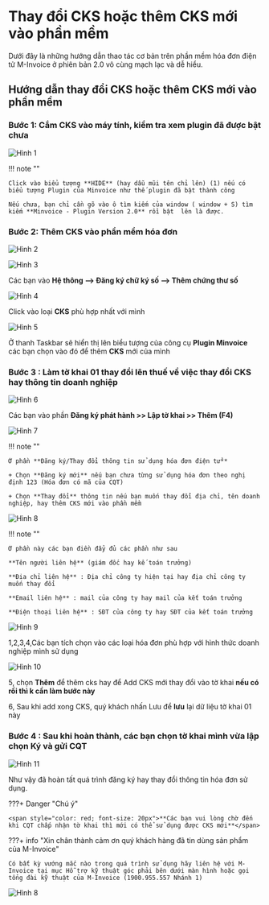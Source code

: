 # **Thay đổi CKS hoặc thêm CKS mới vào phần mềm**

Dưới đây là những hướng dẫn thao tác cơ bản trên phần mềm hóa đơn điện tử M-Invoice ở phiên bản 2.0 vô cùng mạch lạc và dễ hiểu.

## **Hướng dẫn thay đổi CKS hoặc thêm CKS mới vào phần mềm**

### Bước 1: Cắm CKS vào máy tính, kiểm tra xem plugin đã được bật chưa

![Hình 1](../../assets/images/invoice2/2.0_themCks_1.png)

!!! note ""

    Click vào biểu tượng **HIDE** (hay dẫu mũi tên chỉ lên) (1) nếu có biểu tượng Plugin của Minvoice như thế plugin đã bật thành công

    Nếu chưa, bạn chỉ cần gõ vào ô tìm kiếm của window ( window + S) tìm kiếm **Minvoice - Plugin Version 2.0** rồi bật  lên là được.

### Bước 2: Thêm CKS vào phần mềm hóa đơn

![Hình 2](../../assets/images/invoice2/2.0_themCks_2.png)

![Hình 3](../../assets/images/invoice2/2.0_themCks_3.png)

Các bạn vào **Hệ thông --> Đăng ký chữ ký số --> Thêm chứng thư số**

![Hình 4](../../assets/images/invoice2/2.0_themCks_4.png)

Click vào loại **CKS** phù hợp nhất với mình

![Hình 5](../../assets/images/invoice2/2.0_themCks_5.png)

Ở thanh Taskbar sẽ hiển thị lên biểu tượng của công cụ **Plugin Minvoice** các bạn chọn vào đó để thêm **CKS** mới của mình

### Bước 3 : Làm tờ khai 01 thay đổi lên thuế về việc thay đổi CKS hay thông tin doanh nghiệp

![Hình 6](../../assets/images/invoice2/2.0_themCks_6.png)

Các bạn vào phần **Đăng ký phát hành >> Lập tờ khai >> Thêm (F4)**

![Hình 7](../../assets/images/invoice2/2.0_themCks_7.png)

!!! note ""

    Ở phần **Đăng ký/Thay đổi thông tin sử dụng hóa đơn điện tử**

    + Chọn **Đăng ký mới** nếu bạn chưa từng sử dụng hóa đơn theo nghị định 123 (Hóa đơn có mã của CQT)

    + Chọn **Thay đổi** thông tin nếu bạn muốn thay đổi địa chỉ, tên doanh nghiệp, hay thêm CKS mới vào phần mềm

![Hình 8](../../assets/images/invoice2/2.0_themCks_8.png)

!!! note ""

    Ở phần này các bạn điền đẩy đủ các phần như sau

    **Tên người liên hệ** (giám đốc hay kế toán trưởng)

    **Đia chỉ liên hệ** : Địa chỉ công ty hiện tại hay địa chỉ công ty muốn thay đổi

    **Email liên hệ** : mail của công ty hay mail của kết toán trưởng

    **Điện thoại liên hệ** : SĐT của công ty hay SĐT của kết toán trưởng

![Hình 9](../../assets/images/invoice2/2.0_themCks_9.png)

1,2,3,4,Các bạn tích chọn vào các loại hóa đơn phù hợp với hình thức doanh nghiệp mình sử dụng

![Hình 10](../../assets/images/invoice2/2.0_themCks_10.png)

5, chọn **Thêm** để thêm cks hay để Add CKS mới thay đổi vào tờ khai **nếu có rồi thì k cần làm bước này**

6, Sau khi add xong CKS, quý khách nhấn Lưu để **lưu** lại dữ liệu tờ khai 01 này

### Bước 4 : Sau khi hoàn thành, các bạn chọn tờ khai mình vừa lập chọn Ký và gửi CQT

![Hình 11](../../assets/images/invoice2/2.0_themCks_11.png)

Như vậy đã hoàn tất quá trình đăng ký hay thay đổi thông tin hóa đơn sử dụng.

???+ Danger "Chú ý"

    <span style="color: red; font-size: 20px">**Các bạn vui lòng chờ đến khi CQT chấp nhận tờ khai thì mới có thể sử dụng được CKS mới**</span>

???+ info "Xin chân thành cảm ơn quý khách hàng đã tin dùng sản phẩm của M-Invoice"

    Có bất kỳ vướng mắc nào trong quá trình sử dụng hãy liên hệ với M-Invoice tại mục Hỗ trợ kỹ thuật góc phải bên dưới màn hình hoặc gọi tổng đài kỹ thuật của M-Invoice (1900.955.557 Nhánh 1)

![Hình 8](../../assets/images/invoice2/hotro.png)
